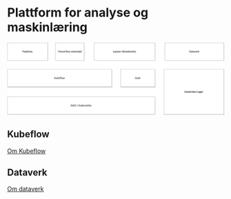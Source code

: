 # Plattform for analyse og maskinlæring

![Hovedkomponenter](Analyseplattform.png)

## Kubeflow

[Om Kubeflow](kubeflow/README.md)

## Dataverk

[Om dataverk](dataverk/README.md)


